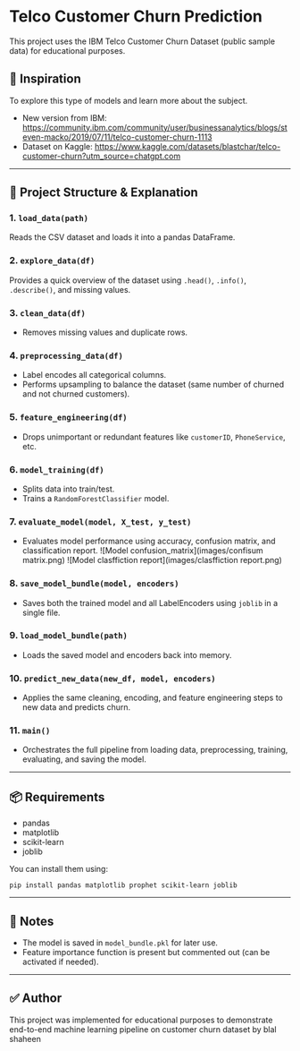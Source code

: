 # Telco Customer Churn Prediction

This project uses the IBM Telco Customer Churn Dataset (public sample data) for educational purposes.

## 📌 Inspiration
To explore this type of models and learn more about the subject.

- New version from IBM: https://community.ibm.com/community/user/businessanalytics/blogs/steven-macko/2019/07/11/telco-customer-churn-1113
- Dataset on Kaggle: https://www.kaggle.com/datasets/blastchar/telco-customer-churn?utm_source=chatgpt.com

---

## 📂 Project Structure & Explanation

### 1. `load_data(path)`
Reads the CSV dataset and loads it into a pandas DataFrame.

### 2. `explore_data(df)`
Provides a quick overview of the dataset using `.head()`, `.info()`, `.describe()`, and missing values.

### 3. `clean_data(df)`
- Removes missing values and duplicate rows.

### 4. `preprocessing_data(df)`
- Label encodes all categorical columns.
- Performs upsampling to balance the dataset (same number of churned and not churned customers).

### 5. `feature_engineering(df)`
- Drops unimportant or redundant features like `customerID`, `PhoneService`, etc.

### 6. `model_training(df)`
- Splits data into train/test.
- Trains a `RandomForestClassifier` model.

### 7. `evaluate_model(model, X_test, y_test)`
- Evaluates model performance using accuracy, confusion matrix, and classification report.
  ![Model confusion_matrix](images/confisum matrix.png)
  ![Model clasffiction report](images/clasffiction report.png)

### 8. `save_model_bundle(model, encoders)`
- Saves both the trained model and all LabelEncoders using `joblib` in a single file.

### 9. `load_model_bundle(path)`
- Loads the saved model and encoders back into memory.

### 10. `predict_new_data(new_df, model, encoders)`
- Applies the same cleaning, encoding, and feature engineering steps to new data and predicts churn.

### 11. `main()`
- Orchestrates the full pipeline from loading data, preprocessing, training, evaluating, and saving the model.

---

## 📦 Requirements
- pandas
- matplotlib
- scikit-learn
- joblib

You can install them using:

```
pip install pandas matplotlib prophet scikit-learn joblib
```

---

## 🧠 Notes
- The model is saved in `model_bundle.pkl` for later use.
- Feature importance function is present but commented out (can be activated if needed).

---

## ✅ Author
This project was implemented for educational purposes to demonstrate end-to-end machine learning pipeline on customer churn dataset by blal shaheen
